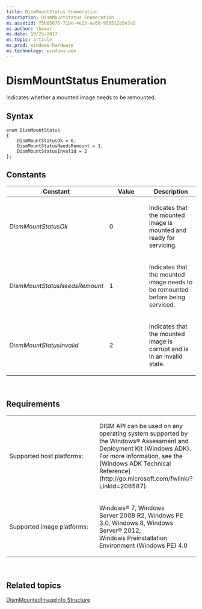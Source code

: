 ```yaml
---
title: DismMountStatus Enumeration
description: DismMountStatus Enumeration
ms.assetid: 75b85676-71be-4e25-ae60-950512b5e7a2
ms.author: themar
ms.date: 10/25/2017
ms.topic: article
ms.prod: windows-hardware
ms.technology: windows-oem
---
```


# DismMountStatus Enumeration


Indicates whether a mounted image needs to be remounted.

## <span id="Syntax"></span><span id="syntax"></span><span id="SYNTAX"></span>Syntax


``` syntax
enum DismMountStatus
{
    DismMountStatusOk = 0,
    DismMountStatusNeedsRemount = 1,
    DismMountStatusInvalid = 2
};
```

## <span id="Constants"></span><span id="constants"></span><span id="CONSTANTS"></span>Constants


<table>
<colgroup>
<col width="33%" />
<col width="33%" />
<col width="33%" />
</colgroup>
<thead>
<tr class="header">
<th>Constant</th>
<th>Value</th>
<th>Description</th>
</tr>
</thead>
<tbody>
<tr class="odd">
<td><p><em>DismMountStatusOk</em></p></td>
<td><p>0</p></td>
<td><p>Indicates that the mounted image is mounted and ready for servicing.</p></td>
</tr>
<tr class="even">
<td><p><em>DismMountStatusNeedsRemount</em></p></td>
<td><p>1</p></td>
<td><p>Indicates that the mounted image needs to be remounted before being serviced.</p></td>
</tr>
<tr class="odd">
<td><p><em>DismMountStatusInvalid</em></p></td>
<td><p>2</p></td>
<td><p>Indicates that the mounted image is corrupt and is in an invalid state.</p></td>
</tr>
</tbody>
</table>

 

## <span id="Requirements"></span><span id="requirements"></span><span id="REQUIREMENTS"></span>Requirements


<table>
<colgroup>
<col width="50%" />
<col width="50%" />
</colgroup>
<tbody>
<tr class="odd">
<td><p>Supported host platforms:</p></td>
<td><p>DISM API can be used on any operating system supported by the Windows® Assessment and Deployment Kit (Windows ADK). For more information, see the [Windows ADK Technical Reference](http://go.microsoft.com/fwlink/?LinkId=206587).</p></td>
</tr>
<tr class="even">
<td><p>Supported image platforms:</p></td>
<td><p>Windows® 7, Windows Server 2008 R2, Windows PE 3.0, Windows 8, Windows Server® 2012, Windows Preinstallation Environment (Windows PE) 4.0</p></td>
</tr>
</tbody>
</table>

 

## <span id="related_topics"></span>Related topics


[DismMountedImageInfo Structure](dismmountedimageinfo-structure.md)

 

 




